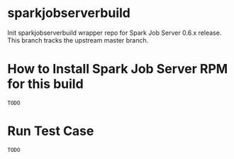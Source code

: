 sparkjobserverbuild
==========

Init sparkjobserverbuild wrapper repo for Spark Job Server 0.6.x release.
This branch tracks the upstream master branch.

How to Install Spark Job Server  RPM for this build
==========
```
TODO
```


Run Test Case
==========
```
TODO
```


